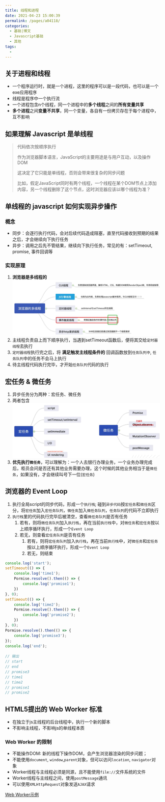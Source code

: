 ```yaml
---
title: 线程和进程
date: 2021-04-23 15:00:39
permalink: /pages/a04118/
categories:
  - 基础|博文
  - Javascript基础
  - 其他
tags:
  -
---
```




## 关于进程和线程

+ 一个程序运行时，就是一个进程，这里的程序可以是一段代码，也可以是一个exe应用程序
+ 线程是程序中一个执行流
+ 一个进程包含n个线程，同一个进程中的**多个线程**之间的**所有变量共享**
+ **多个进程**之间**变量不共享**，同一个变量，各自有一份拷贝存在于每个进程中，互不影响


## 如果理解 Javascript 是单线程
> 代码依次按顺序执行
>
> 作为浏览器脚本语言，JavaScript的主要用途是与用户互动，以及操作DOM
>
> 这决定了它只能是单线程，否则会带来很复杂的同步问题
>
> 比如，假定JavaScript同时有两个线程，一个线程在某个DOM节点上添加内容，另一个线程删除了这个节点，这时浏览器应该以哪个线程为准？


## 单线程的 javascript 如何实现异步操作

### 概念
+ 同步：会逐行执行代码，会对后续代码造成阻塞，直至代码接收到预期的结果之后，才会继续向下执行任务
+ 异步：调用之后先不管结果，继续向下执行任务，常见的有：setTimeout, promise, 事件回调等

### 实现原理
1. **浏览器是多线程的**
   ![](../../../.vuepress/public/assets/web/20210426154854.jpg)
2. 主线程负责自上而下顺序执行，当遇到setTimeout函数后，便将其交给`定时器线程`去执行
3. `定时器线程`执行完之后，将 **满足触发主线程条件的** 回调函数放到`任务队列中`, `任务队列`中的任务不会马上执行
4. 待主线程代码执行完毕，才开始`任务队列`代码的执行


## 宏任务 & 微任务
1. 异步任务分为两种：宏任务、微任务
2. 两者包含
![](../../../.vuepress/public/assets/web/955BF580-9082-4C29-BED6-AF36682D5DAD.png)
3. **优先执行`微任务`**，可以理解为：一个人去银行办理业务，一个业务办理完成后，柜员会问是否还有其他业务需要办理，这个时候的其他业务相当于是`微任务`，如果没有，才会继续叫号下一位(`宏任务`)


## 浏览器的 Event Loop
1. 执行全局script的同步代码，形成一个`执行栈`; 碰到`异步代码`按`宏任务`和`微任务`区分，将`宏任务`加入`宏任务队列`，`微任务`加入`微任务队列`，`任务队列`的代码不立即执行
2. `执行栈`里的代码执行完毕后被清空，查看`微任务队列`是否有任务
   1. 若有，则将`微任务队列`加入`执行栈`，再在当前`执行栈`中，对`微任务`和`宏任务`按以上顺序循环执行，形成一个`Event Loop`
   2. 若无，则查看`宏任务队列`是否有任务
      1. 若有，则将`宏任务队列`加入`执行栈`，再在当前`执行栈`中，对`微任务`和`宏任务`按以上顺序循环执行，形成一个`Event Loop`
      2. 若无，则结束

```js
console.log('start');
setTimeout(() => {
    console.log('time1');
    Pormise.resolve().then(() => {
        console.log('promise1');
    })
}, 0);
setTimeout(() => {
    console.log('time2');
    Pormise.resolve().then(() => {
        console.log('promise2');
    })
}, 0);
Pormise.resolve().then(() => {
    console.log('promise3');
});
console.log('end');

// 输出
// start
// end
// promise3
// time1
// time2
// promise1
// promise2
```


## HTML5提出的 Web Worker 标准
+ 在独立于js主线程的后台线程中，执行一个新的脚本
+ 不影响主线程，不影响js的单线程本质

### Web Worker 的限制
+ 不能操作DOM: 新的线程下操作DOM，会产生浏览器渲染的同步问题；
+ 不能使用`document`, `window`,`parent`对象，但可以访问`location`, `navigator`对象
+ Worker线程与主线程必须是同源，且不能使用`file://`文件系统的文件
+ Worker线程与主线程之间，使用`postMessage`通讯
+ 可以使用`XMLHttpRequest`对象发送`AJAX`请求

[Web Worker示例](https://lacorda.github.io/demo.html#/index/web-worker)
